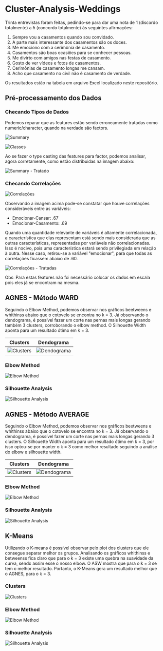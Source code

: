 # Cluster-Analysis-Weddings

Trinta entrevistas foram feitas, pedindo-se para dar uma nota de 1 (discordo totalmente)
a 5 (concordo totalmente) às seguintes afirmações:

1. Sempre vou a casamentos quando sou convidado.
2. A parte mais interessante dos casamentos são os doces.
3. Me emociono com a cerimônia de casamento.
4. Casamentos são boas ocasiões para se conhecer pessoas.
5. Me divirto com amigos nas festas de casamento.
6. Gosto de ver vídeos e fotos de casamentos.
7. Cerimônias de casamento longas me cansam.
8. Acho que casamento no civil não é casamento de verdade.

Os resultados estão na tabela em arquivo Excel localizado neste repositório.

## Pré-processamento dos Dados

### Checando Tipos de Dados

Podemos reparar que as features estão sendo erroneamente tratadas como numeric/character, quando na verdade são factors.

![Summary](https://github.com/ricardobreis/Cluster-Analysis-Weddings/blob/master/img/summary.PNG)

![Classes](https://github.com/ricardobreis/Cluster-Analysis-Weddings/blob/master/img/class.PNG)

Ao se fazer o type casting das features para factor, podemos analisar, agora corretamente, como estão distribuidas na imagem abaixo:

![Summary - Tratado](https://github.com/ricardobreis/Cluster-Analysis-Weddings/blob/master/img/summarytratado.PNG)

### Checando Correlações

![Correlações](https://github.com/ricardobreis/Cluster-Analysis-Weddings/blob/master/img/correlacao.PNG)

Observando a imagem acima pode-se constatar que houve correlações consideráveis entre as variáveis:

- Emocionar-Cansar: .67
- Emocionar-Casamento: .69

Quando uma quantidade relevante de variáveis é altamente correlacionada, a característica que elas representam está sendo mais considerada que as outras características, representadas por variáveis não correlacionadas. Isso é nocivo, pois uma característica estará sendo privilegiada em relação à outra. Nesse caso, retirou-se a variável "emocionar", para que todas as correlações ficassem abaixo de .60.

![Correlações - Tratadas](https://github.com/ricardobreis/Cluster-Analysis-Weddings/blob/master/img/correlacaotratada.PNG)

Obs: Para estas features não foi necessário colocar os dados em escala pois eles já se encontram na mesma.

## AGNES - Método WARD

Seguindo o Elbow Method, podemos observar nos gráficos beetweens e whithinss abaixo que o cotovelo se encontra no k = 3. Já observando o dendograma, é possível fazer um corte nas pernas mais longas gerando também 3 clusters, corroborando o elbow method. O Silhouette Width aponta para um resultado ótimo em k = 3.

Clusters             |  Dendograma
:-------------------------:|:-------------------------:
![Clusters](https://github.com/ricardobreis/Cluster-Analysis-Weddings/blob/master/img/Agnes%20ward%20clusters.png)  |  ![Dendograma](https://github.com/ricardobreis/Cluster-Analysis-Weddings/blob/master/img/Agnes%20ward%20dendograma.png)


### Elbow Method           

![Elbow Method](https://github.com/ricardobreis/Cluster-Analysis-Weddings/blob/master/img/Agnes%20ward%20elbow.png)

### Silhouette Analysis

![Silhouette Analysis](https://github.com/ricardobreis/Cluster-Analysis-Weddings/blob/master/img/Agnes%20ward%20silhouette.png)

## AGNES - Método AVERAGE

Seguindo o Elbow Method, podemos observar nos gráficos beetweens e whithinss abaixo que o cotovelo se encontra no k = 3. Já observando o dendograma, é possível fazer um corte nas pernas mais longas gerando 3 clusters. O Silhouette Width aponta para um resultado ótimo em k = 3, por isso optou-se por manter o k = 3 como melhor resultado seguindo a análise do elbow e silhouette width.

Clusters             |  Dendograma
:-------------------------:|:-------------------------:
![Clusters](https://github.com/ricardobreis/Cluster-Analysis-Weddings/blob/master/img/Agnes%20average%20clusters.png)  |  ![Dendograma](https://github.com/ricardobreis/Cluster-Analysis-Weddings/blob/master/img/Agnes%20average%20dendograma.png)


### Elbow Method            

![Elbow Method](https://github.com/ricardobreis/Cluster-Analysis-Weddings/blob/master/img/Agnes%20average%20elbow.png)

### Silhouette Analysis

![Silhouette Analysis](https://github.com/ricardobreis/Cluster-Analysis-Weddings/blob/master/img/Agnes%20average%20silhouette.png)

## K-Means

Utilizando o K-means é possível observar pelo plot dos clusters que ele consegue separar melhor os grupos. Analisando os gráficos whithinss e betweenss fica claro que para o k = 3 existe uma quebra na suavidade da curva, sendo assim esse o nosso elbow. O ASW mostra que para o k = 3 se tem o melhor resultado. Portanto, o K-Means gera um resultado melhor que o AGNES, para o k = 3.

### Clusters
![Clusters](https://github.com/ricardobreis/Cluster-Analysis-Weddings/blob/master/img/K-means%20clusters.png)

### Elbow Method         

![Elbow Method](https://github.com/ricardobreis/Cluster-Analysis-Weddings/blob/master/img/K-means%20elbow.png)

### Silhouette Analysis

![Silhouette Analysis](https://github.com/ricardobreis/Cluster-Analysis-Weddings/blob/master/img/K-means%20silhouette.png)
